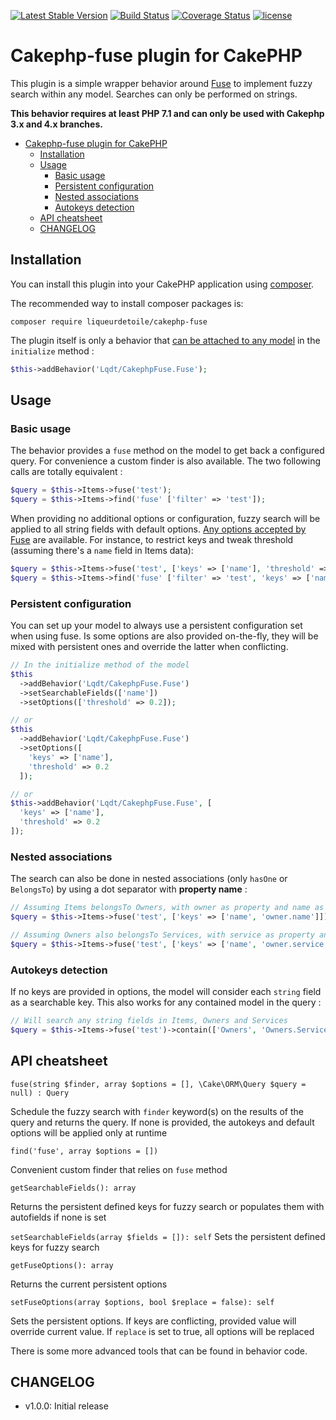 [![Latest Stable Version](https://img.shields.io/github/release/liqueurdetoile/cakephp-fuse.svg?style=flat-square)](https://packagist.org/packages/liqueurdetoile/cakephp-fuse
)
[![Build Status](https://travis-ci.com/liqueurdetoile/cakephp-fuse.svg?branch=1.0.0-dev)](https://travis-ci.com/liqueurdetoile/cakephp-fuse)
[![Coverage Status](https://coveralls.io/repos/github/liqueurdetoile/cakephp-fuse/badge.svg?branch=master)](https://coveralls.io/github/liqueurdetoile/cakephp-fuse?branch=master)
[![license](https://img.shields.io/github/license/liqueurdetoile/cakephp-fuse.svg?style=flat-square)](https://packagist.org/packages/liqueurdetoile/cakephp-fuse)

# Cakephp-fuse plugin for CakePHP

This plugin is a simple wrapper behavior around [Fuse](https://github.com/loilo/Fuse) to implement fuzzy search within any model. Searches can only be performed on strings.

**This behavior requires at least PHP 7.1 and can only be used with Cakephp 3.x and 4.x branches.**

<!-- TOC depthFrom:1 depthTo:6 withLinks:1 updateOnSave:1 orderedList:0 -->

- [Cakephp-fuse plugin for CakePHP](#cakephp-fuse-plugin-for-cakephp)
	- [Installation](#installation)
	- [Usage](#usage)
		- [Basic usage](#basic-usage)
		- [Persistent configuration](#persistent-configuration)
		- [Nested associations](#nested-associations)
		- [Autokeys detection](#autokeys-detection)
	- [API cheatsheet](#api-cheatsheet)
	- [CHANGELOG](#changelog)

<!-- /TOC -->

## Installation

You can install this plugin into your CakePHP application using [composer](https://getcomposer.org).

The recommended way to install composer packages is:

```
composer require liqueurdetoile/cakephp-fuse
```

The plugin itself is only a behavior that [can be attached to any model](https://book.cakephp.org/4/en/orm/behaviors.html) in the `initialize` method :

```php
$this->addBehavior('Lqdt/CakephpFuse.Fuse');
```

## Usage

### Basic usage
The behavior provides a `fuse` method on the model to get back a configured query. For convenience a custom finder is also available. The two following calls are totally equivalent :

```php
$query = $this->Items->fuse('test');
$query = $this->Items->find('fuse' ['filter' => 'test']);
```

When providing no additional options or configuration, fuzzy search will be applied to all string fields with default options. [Any options accepted by Fuse](https://github.com/loilo/Fuse#options) are available. For instance, to restrict keys and tweak threshold (assuming there's a `name` field in Items data):

```php
$query = $this->Items->fuse('test', ['keys' => ['name'], 'threshold' => 0.2]);
$query = $this->Items->find('fuse' ['filter' => 'test', 'keys' => ['name'], 'threshold' => 0.2]);
```

### Persistent configuration
You can set up your model to always use a persistent configuration set when using fuse. Is some options are also provided on-the-fly, they will be mixed with persistent ones and override the latter when conflicting.

```php
// In the initialize method of the model
$this
  ->addBehavior('Lqdt/CakephpFuse.Fuse')
  ->setSearchableFields(['name'])
  ->setOptions(['threshold' => 0.2]);

// or
$this
  ->addBehavior('Lqdt/CakephpFuse.Fuse')
  ->setOptions([
    'keys' => ['name'],
    'threshold' => 0.2
  ]);

// or
$this->addBehavior('Lqdt/CakephpFuse.Fuse', [
  'keys' => ['name'],
  'threshold' => 0.2
]);
```

### Nested associations
The search can also be done in nested associations (only `hasOne` or `BelongsTo`) by using a dot separator with **property name** :

```php
// Assuming Items belongsTo Owners, with owner as property and name as string field
$query = $this->Items->fuse('test', ['keys' => ['name', 'owner.name']])->contain(['Owners']);

// Assuming Owners also belongsTo Services, with service as property and name as string field
$query = $this->Items->fuse('test', ['keys' => ['name', 'owner.service.name']])->contain(['Owners', 'Owners.Services']);
```

### Autokeys detection
If no keys are provided in options, the model will consider each `string` field as a searchable key. This also works for any contained model in the query :

```php
// Will search any string fields in Items, Owners and Services
$query = $this->Items->fuse('test')->contain(['Owners', 'Owners.Services']);
```

## API cheatsheet
`fuse(string $finder, array $options = [], \Cake\ORM\Query $query = null) : Query`

Schedule the fuzzy search with `finder` keyword(s) on the results of the query and returns the query. If none is provided, the autokeys and default options will be applied only at runtime

`find('fuse', array $options = [])`

Convenient custom finder that relies on `fuse` method

`getSearchableFields(): array`

Returns the persistent defined keys for fuzzy search or populates them with autofields if none is set

`setSearchableFields(array $fields = []): self`
Sets the persistent defined keys for fuzzy search

`getFuseOptions(): array`

Returns the current persistent options

`setFuseOptions(array $options, bool $replace = false): self`

Sets the persistent options. If keys are conflicting, provided value will override current value. If `replace` is set to true, all options will be replaced

There is some more advanced tools that can be found in behavior code.

## CHANGELOG

- v1.0.0: Initial release
